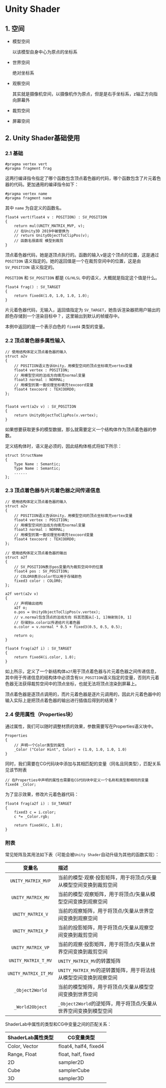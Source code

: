 # Unity Shader

## 1. 空间

- 模型空间

  以该模型自身中心为原点的坐标系

- 世界空间

  绝对坐标系

- 观察空间

  其实就是摄像机空间，以摄像机作为原点，但是是右手坐标系，z轴正方向指向屏幕外

- 裁剪空间

  

- 屏幕空间

  

## 2. Unity Shader基础使用

### 2.1 基础

```CG
#pragma vertex vert
#pragma fragment frag
```

这两行编译指令指定了哪个函数包含顶点着色器的代码，哪个函数包含了片元着色器的代码。更加通用的编译指令如下：

```CG
#pragma vertex name
#pragma fragment name
```

其中 `name` 为自定义的函数名。

```CG
float4 vert(float4 v : POSITION) : SV_POSITION
{
	return mul(UNITY_MATRIX_MVP, v);
	// 在Unity3D 2019中被替换为
	// return UnityObjectToClipPos(v);
	// 函数名很直观 模型到裁剪
}
```

顶点着色器代码，她是逐顶点执行的。函数的输入v是这个顶点的位置，这是通过 `POSITION` 语义指定的。她的返回值是一个在裁剪空间中的位置，这是由 `SV_POSITION` 语义指定的。

`POSITION` 和 `SV_POSITION` 都是 `CG/HLSL` 中的语义，大概就是指定这个值是什么。

```CG
float4 frag() : SV_TARGET
{
	return fixed4(1.0, 1.0, 1.0, 1.0);
}
```

片元着色器代码，无输入，返回值指定为 `SV_TARGET`，她告诉渲染器把用户输出的颜色存储到一个渲染目标中？，这里输出到默认的帧缓存中。

本例中返回的是一个表示白色的 `fixed4` 类型的变量。

### 2.2 顶点着色器多属性输入

```
// 使用结构体定义顶点着色器的输入
struct a2v
{
    // POSITION语义告诉Unity，用模型空间的顶点坐标填充vertex变量
    float4 vertex : POSITION;
    // 用模型空间的法线方向填充normal变量
    float3 normal : NORMAL;
    // 用模型的第一套纹理坐标填充texcoord变量
    float4 texcoord : TEXCOORD0;
};


float4 vert(a2v v) : SV_POSITION
{
	return UnityObjectToClipPos(v.vertex);
}
```

如果想要获取更多的模型数据，那么就需要定义一个结构体作为顶点着色器的参数。

定义结构体时，语义是必须的，因此结构体格式将如下所示：

```
struct StructName
{
	Type Name : Semantic;
	Type Name : Semantic;
	......
};
```

### 2.3 顶点着色器与片元着色器之间传递信息

```
// 使用结构体定义顶点着色器的输入
struct a2v
{
    // POSITION语义告诉Unity，用模型空间的顶点坐标填充vertex变量
    float4 vertex : POSITION;
    // 用模型空间的法线方向填充normal变量
    float3 normal : NORMAL;
    // 用模型的第一套纹理坐标填充texcoord变量
    float4 texcoord : TEXCOORD0;
};

// 使用结构体定义顶点着色器的输出
struct a2f
{
    // SV_POSITION表示pos变量内为裁剪空间中的位置
    float4 pos : SV_POSITION;
    // COLOR0表示color可以用于存储颜色
    fixed3 color : COLOR0;
};

a2f vert(a2v v)
{
    // 声明输出结构
    a2f o;
    o.pos = UnityObjectToClipPos(v.vertex);
    // v.normal包含顶点的法线方向 将其范围从[-1, 1]映射到[0, 1]
    // 存储到o.color以传递给片元着色器
    o.color = v.normal * 0.5 + fixed3(0.5, 0.5, 0.5);

    return o;
}

float4 frag(a2f i) : SV_TARGET
{
    return fixed4(i.color, 1.0);
}
```

如上所示，定义了一个新结构体`a2f`用于顶点着色器与片元着色器之间传递信息，其中用于传递信息的结构体中必须含有`SV_POSITION`语义指定的变量，否则片元着色器无法获得裁剪空间中的顶点坐标，也就无法将顶点渲染到屏幕上。

顶点着色器是逐顶点调用的，而片元着色器是逐片元调用的，因此片元着色器中的输入实际上是把顶点着色器的输出进行插值后得到的结果？

### 2.4 使用属性（Properties块）

通过属性，我们可以随时调整材质的效果，参数需要写在Properties语义块中。

```
Properties
{
    // 声明一个Color类型的属性
    _Color ("Color Hint", Color) = (1.0, 1.0, 1.0, 1.0)
}
```

同时，我们需要在CG代码块中添加与其相匹配的变量（同名且同类型），匹配关系见该节附表

````
// 在Properties中声明的属性也需要在CG代码块中定义一个名称和类型都相同的变量
fixed4 _Color;
````

为了显示效果，修改片元着色器代码：

```
float4 frag(a2f i) : SV_TARGET
{
    fixed3 c = i.color;
    c *= _Color.rgb;

    return fixed4(c, 1.0);
}
```

### 附表

常见矩阵及其用法如下表（可能会被`Unity Shader`自动升级为其他的函数实现）：

|        变量名        | 描述                                                         |
| :------------------: | :----------------------------------------------------------- |
|  `UNITY_MATRIX_MVP`  | 当前的模型·观察·投影矩阵，用于将顶点/矢量从模型空间变换到裁剪空间 |
|  `UNITY_MATRIX_MV`   | 当前的模型·观察矩阵，用于将顶点/矢量从模型空间变换到观察空间 |
|   `UNITY_MATRIX_V`   | 当前的观察矩阵，用于将顶点/矢量从世界空间变换到观察空间      |
|   `UNITY_MATRIX_P`   | 当前的投影矩阵，用于将顶点/矢量从观察空间变换到裁剪空间      |
|  `UNITY_MATRIX_VP`   | 当前的观察·投影矩阵，用于将顶点/矢量从世界空间变换到裁剪空间 |
| `UNITY_MATRIX_T_MV`  | `UNITY_MATRIX_MV`的转置矩阵                                  |
| `UNITY_MATRIX_IT_MV` | `UNITY_MATRIX_MV`的逆转置矩阵，用于将法线从模型空间变换到观察空间 |
|   `_Object2World`    | 当前的模型矩阵，用于将顶点/矢量从模型空间变换到世界空间      |
|   `_World2Object`    | `_Object2World`的逆矩阵，用于将顶点/矢量从世界空间变换到模型空间 |

ShaderLab中属性的类型和CG中变量之间的匹配关系：

| ShaderLab属性类型 | CG变量类型            |
| ----------------- | --------------------- |
| Color, Vector     | float4, half4, fixed4 |
| Range, Float      | float, half, fixed    |
| 2D                | sampler2D             |
| Cube              | samplerCube           |
| 3D                | sampler3D             |

